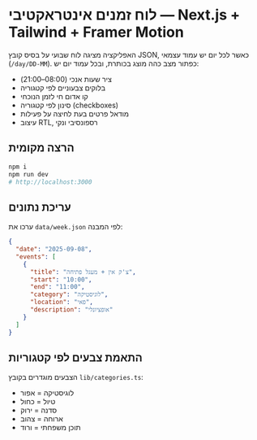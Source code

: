 # לוח זמנים אינטראקטיבי — Next.js + Tailwind + Framer Motion

האפליקציה מציגה לוח שבועי על בסיס קובץ JSON, כאשר לכל יום יש עמוד עצמאי (`/day/DD-MM`).
כפתור מצב כהה מוצג בכותרת, ובכל עמוד יום יש:

- ציר שעות אנכי (08:00–21:00)
- בלוקים צבעוניים לפי קטגוריה
- קו אדום חי לזמן הנוכחי
- סינון לפי קטגוריה (checkboxes)
- מודאל פרטים בעת לחיצה על פעילות
- עיצוב RTL, רספונסיבי ונקי

## הרצה מקומית

```bash
npm i
npm run dev
# http://localhost:3000
```

## עריכת נתונים

ערכו את `data/week.json` לפי המבנה:
```json
{
  "date": "2025-09-08",
  "events": [
    {
      "title": "צ'ק אין + מעגל פתיחה",
      "start": "10:00",
      "end": "11:00",
      "category": "לוגיסטיקה",
      "location": "פאי",
      "description": "אופציונלי"
    }
  ]
}
```

## התאמת צבעים לפי קטגוריות

הצבעים מוגדרים בקובץ `lib/categories.ts`:

- לוגיסטיקה = אפור
- טיול = כחול
- סדנה = ירוק
- ארוחה = צהוב
- תוכן משפחתי = ורוד
```
